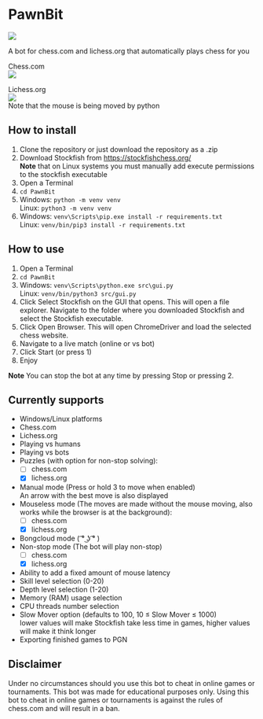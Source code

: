 # PawnBit
<a target="_blank" href="https://www.paypal.com/donate/?hosted_button_id=J65KNQYEK88ML">
  <img src="https://img.shields.io/badge/Donate-PayPal-green.svg">
</a>

A bot for chess.com and lichess.org that automatically plays chess for you  

Chess.com  
![](match_chesscom.gif)  

Lichess.org  
![](match_lichess.gif)  
Note that the mouse is being moved by python

## How to install
1) Clone the repository or just download the repository as a .zip
2) Download Stockfish from https://stockfishchess.org/  
   **Note** that on Linux systems you must manually add execute permissions to the stockfish executable
3) Open a Terminal
4) `cd PawnBit`
5) Windows: `python -m venv venv`  
   Linux: `python3 -m venv venv`
6) Windows: `venv\Scripts\pip.exe install -r requirements.txt`  
   Linux: `venv/bin/pip3 install -r requirements.txt`

## How to use
1) Open a Terminal
2) `cd PawnBit`
3) Windows: `venv\Scripts\python.exe src\gui.py`  
   Linux: `venv/bin/python3 src/gui.py`
4) Click Select Stockfish on the GUI that opens. This will open a file explorer. Navigate to the folder where you downloaded Stockfish and select the Stockfish executable.
5) Click Open Browser. This will open ChromeDriver and load the selected chess website.
6) Navigate to a live match (online or vs bot)
7) Click Start (or press 1)
8) Enjoy  

**Note** You can stop the bot at any time by pressing Stop or pressing 2.

## Currently supports
- Windows/Linux platforms
- Chess.com
- Lichess.org
- Playing vs humans
- Playing vs bots
- Puzzles (with option for non-stop solving):
    - [ ] chess.com
    - [x] lichess.org
- Manual mode (Press or hold 3 to move when enabled)  
  An arrow with the best move is also displayed
- Mouseless mode (The moves are made without the mouse moving, also works while the browser is at the background):
    - [ ] chess.com
    - [x] lichess.org
- Bongcloud mode ( ͡° ͜ʖ ͡° )
- Non-stop mode (The bot will play non-stop)
    - [ ] chess.com
    - [x] lichess.org
- Ability to add a fixed amount of mouse latency
- Skill level selection (0-20)
- Depth level selection (1-20)
- Memory (RAM) usage selection
- CPU threads number selection
- Slow Mover option (defaults to 100, 10 &le; Slow Mover &le; 1000)  
  lower values will make Stockfish take less time in games, higher values will make it think longer
- Exporting finished games to PGN

## Disclaimer
Under no circumstances should you use this bot to cheat in online games or tournaments. This bot was made for educational purposes only.
Using this bot to cheat in online games or tournaments is against the rules of chess.com and will result in a ban.
